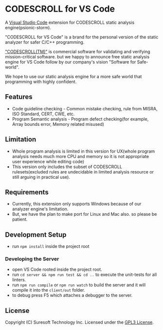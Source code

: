 # CODESCROLL for VS Code

A [Visual Studio Code](https://code.visualstudio.com/) extension for CODESCROLL static analysis engine(psionic-storm).

"CODESCROLL for VS Code" is a brand for the personal version of the static analyzer for safer C/C++ programming.

["CODESCROLL(TM)"](https://www.suresofttech.com/en/tool/summary.php) is commercial software for validating and verifying mission-critical software.
but we happy to announce free static analysis engine for VS Code follow by our company's vision "Software for Safe-world".

We hope to use our static analysis engine for a more safe world that programming with highly confident.

## Features

* Code guideline checking - Common mistake checking, rule from MISRA, ISO Standard, CERT, CWE, etc.
* Program Semantic analysis - Program defect checking(for example, Array bounds error, Memory related misused)

## Limitation

* Whole program analysis is limited in this version for UX(whole program analysis needs much more CPU and memory so it is not appropriate user experience while editing code)
* This version only includes the subset of CODESCROLL rulesets(excluded rules are undecidable in limited analysis resource or still arguing in practical use).

## Requirements

* Currently, this extension only supports Windows because of our analyzer engine's limitation.
* But, we have the plan to make port for Linux and Mac also. so please be patient.

## Development Setup

* run `npm install` inside the project root

### Developing the Server

* open VS Code rooted inside the project root.
* run `cd server && npm run test && cd ..` to execute the unit-tests for all linters.
* run `npm run compile` or `npm run watch` to build the server
  and it will compile it into the `client/out` folder.
* to debug press F5 which attaches a debugger to the server.

## License

Copyright (C) Suresoft Technology Inc.
Licensed under the [GPL3 License](https://opensource.org/licenses/GPL-3.0).

